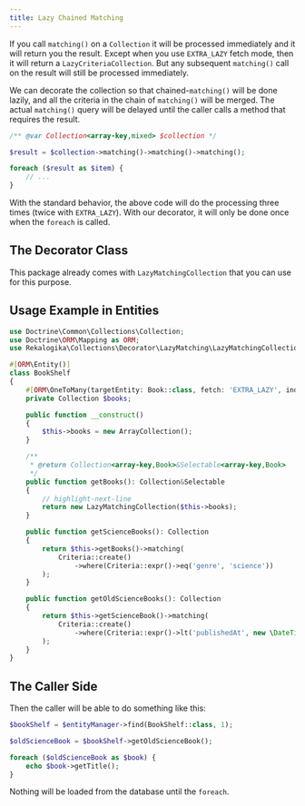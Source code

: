 ```yaml
---
title: Lazy Chained Matching
---
```


If you call `matching()` on a `Collection` it will be processed immediately and
it will return you the result. Except when you use `EXTRA_LAZY` fetch mode, then
it will return a `LazyCriteriaCollection`. But any subsequent `matching()` call
on the result will still be processed immediately.

We can decorate the collection so that chained-`matching()` will be done lazily,
and all the criteria in the chain of `matching()` will be merged. The actual
`matching()` query will be delayed until the caller calls a method that requires
the result.

```php
/** @var Collection<array-key,mixed> $collection */

$result = $collection->matching()->matching()->matching();

foreach ($result as $item) {
    // ...
} 
```

With the standard behavior, the above code will do the processing three times
(twice with `EXTRA_LAZY`). With our decorator, it will only be done once when
the `foreach` is called.

## The Decorator Class

This package already comes with `LazyMatchingCollection` that you can use for
this purpose.

## Usage Example in Entities

```php
use Doctrine\Common\Collections\Collection;
use Doctrine\ORM\Mapping as ORM;
use Rekalogika\Collections\Decorator\LazyMatching\LazyMatchingCollection;

#[ORM\Entity()]
class BookShelf
{
    #[ORM\OneToMany(targetEntity: Book::class, fetch: 'EXTRA_LAZY', indexBy: 'id')]
    private Collection $books;

    public function __construct()
    {
        $this->books = new ArrayCollection();
    }

    /**
     * @return Collection<array-key,Book>&Selectable<array-key,Book>
     */
    public function getBooks(): Collection&Selectable
    {
        // highlight-next-line
        return new LazyMatchingCollection($this->books);
    }

    public function getScienceBooks(): Collection
    {
        return $this->getBooks()->matching(
            Criteria::create()
                ->where(Criteria::expr()->eq('genre', 'science'))
        );
    }

    public function getOldScienceBooks(): Collection
    {
        return $this->getScienceBook()->matching(
            Criteria::create()
                ->where(Criteria::expr()->lt('publishedAt', new \DateTime('-10 years')))
        );
    }
}
```

## The Caller Side

Then the caller will be able to do something like this:

```php
$bookShelf = $entityManager->find(BookShelf::class, 1);

$oldScienceBook = $bookShelf->getOldScienceBook();

foreach ($oldScienceBook as $book) {
    echo $book->getTitle();
}
```

Nothing will be loaded from the database until the `foreach`.